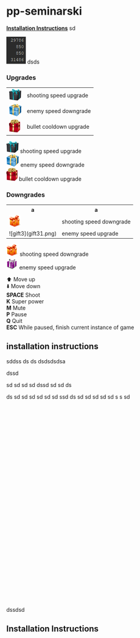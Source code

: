 # pp-seminarski

**[Installation Instructions](#installation-instructions)**
sd

![a](2019-04-18_8-35-56.png) 
dsds


### Upgrades

|||
---|---
![gift1](gift1.png) | shooting speed upgrade  
![gift4](gift41.png) | enemy speed downgrade   
![gift5](gift51.png) | bullet cooldown upgrade  

![gift1](gift1.png) shooting speed upgrade  
![gift4](gift41.png) enemy speed downgrade   
![gift5](gift51.png) bullet cooldown upgrade  


### Downgrades

<style>
table, th, td {
  border: none;
}
</style>
<table style="width:100%">
  <tr>
    <th>a</th>
    <th>a</th> 
  </tr>
  <tr>
    <td><img src="gift21.png"></td>
    <td>shooting speed downgrade</td>
  </tr>
  <tr>
    <td>![gift3](gift31.png)</td>
    <td>enemy speed upgrade</td> 
  </tr>
</table>

![gift2](gift21.png) shooting speed downgrade  
![gift3](gift31.png) enemy speed upgrade



:arrow_up: Move up  
:arrow_down: Move down  
**SPACE** Shoot  
**K** Super power  
**M** Mute  
**P** Pause  
**Q** Quit  
**ESC** While paused, finish current instance of game

## installation instructions


sddss
ds
ds
dsdsdsdsa

dssd

sd
sd
sd
sd
dssd
sd
sd
ds


ds
sd
sd
sd
sd
sd
sd
ssd
ds
sd
sd
sd
sd
sd
s
s
sd
<br>
<br>
<br>
<br>
<br>
<br>
<br>
<br>
<br>
<br>
<br>
<br>
<br>
<br>
<br>
<br>
<br>
<br>
<br>
<br>
<br>
<br>
<br>
<br>
<br>
<br>
<br>
<br>
<br>
<br>
<br>
<br>


dssdsd
## Installation Instructions
<br>
<br>
<br>
<br>
<br>
<br>
<br>
<br>
<br>
<br>
<br>
<br>
<br>
<br>
<br>
<br>
<br>
<br>
<br>
<br>
<br>
<br>
<br>
<br>
<br>
<br>
<br>
<br>
<br>
<br>
<br>
<br>